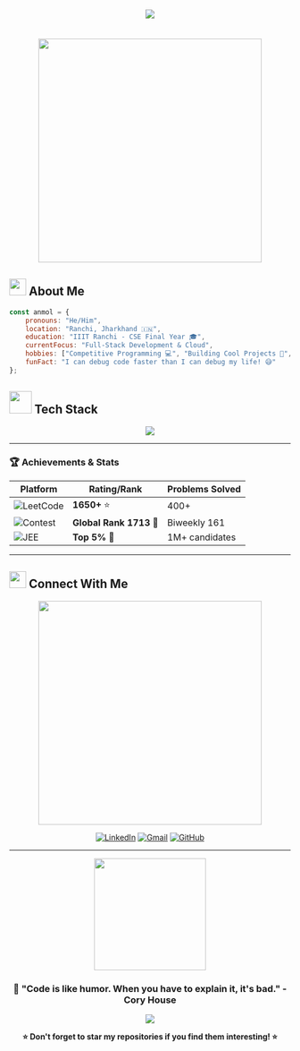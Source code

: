 <h1 align="center">
  <img src="https://readme-typing-svg.herokuapp.com/?font=Righteous&size=35&center=true&vCenter=true&width=500&height=70&duration=4000&lines=Hi+There!+👋;+I'm+Anmol!;" />
</h1>
<br/>

<div align="center">
  <img src="https://user-images.githubusercontent.com/74038190/225813708-98b745f2-7d22-48cf-9150-083f1b00d6c9.gif" width="400">
</div>

## <img src="https://user-images.githubusercontent.com/74038190/216122041-518ac897-8d92-4c6b-9b3f-ca01dcaf38ee.png" width="30" /> About Me

```javascript
const anmol = {
    pronouns: "He/Him",
    location: "Ranchi, Jharkhand 🇮🇳",
    education: "IIIT Ranchi - CSE Final Year 🎓",
    currentFocus: "Full-Stack Development & Cloud",
    hobbies: ["Competitive Programming 💻", "Building Cool Projects 🚀", "Problem Solving 🧩"],
    funFact: "I can debug code faster than I can debug my life! 😅"
};
```




## <img src="https://user-images.githubusercontent.com/74038190/212257467-871d32b7-e401-42e8-a166-fcfd7baa4c6b.gif" width="40"> Tech Stack

<div align="center">

<p>
  <img src="https://skillicons.dev/icons?i=js,python,cpp,c,react,html,css,tailwind,bootstrap,express,mongodb,mysql,redis,rabbitmq,git,github,vscode,postman,figma,linux,aws,docker&perline=10" "/>
</p>

</div>

---

### 🏆 **Achievements & Stats**

<div align="center">

| Platform | Rating/Rank | Problems Solved |
|---|---|---|
| ![LeetCode](https://img.shields.io/badge/LeetCode-FFA116?style=flat&logo=leetcode&logoColor=white) | **1650+** ⭐ | 400+ |
| ![Contest](https://img.shields.io/badge/Contest-FF6B6B?style=flat&logo=trophy&logoColor=white) | **Global Rank 1713** 🏅 | Biweekly 161 |
| ![JEE](https://img.shields.io/badge/JEE_Mains-4CAF50?style=flat&logo=graduation-cap&logoColor=white) | **Top 5%** 🎯 | 1M+ candidates |

</div>

---

## <img src="https://raw.githubusercontent.com/Tarikul-Islam-Anik/Animated-Fluent-Emojis/master/Emojis/Hand%20gestures/Handshake.png" width="30" /> Connect With Me

<div align="center">
  <img src="https://user-images.githubusercontent.com/74038190/212284145-bf2c01a8-c448-4f1a-b911-99cc33e48a4c.gif" width="400">
</div>

<div align="center">

[![LinkedIn](https://img.shields.io/badge/LinkedIn-0077B5?style=for-the-badge&logo=linkedin&logoColor=white)](https://linkedin.com/in/anmol-k14)
[![Gmail](https://img.shields.io/badge/Gmail-D14836?style=for-the-badge&logo=gmail&logoColor=white)](mailto:anmolk14.2023@gmail.com)
[![GitHub](https://img.shields.io/badge/GitHub-100000?style=for-the-badge&logo=github&logoColor=white)](https://github.com/anmol)

</div>

---

<div align="center">
  <img src="https://user-images.githubusercontent.com/74038190/212284094-e50ceae2-de86-4dd6-a1b2-eb3b2c97f92b.gif" width="200">
</div>

<div align="center">
  
### 💭 **"Code is like humor. When you have to explain it, it's bad."** - Cory House

<img src="https://komarev.com/ghpvc/?username=anmolkumar1403&color=blueviolet&style=for-the-badge&label=Profile+Views" />

**⭐ Don't forget to star my repositories if you find them interesting! ⭐**

</div>

